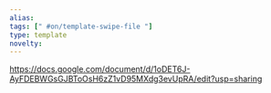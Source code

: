 ```yaml
---
alias: 
tags: [" #on/template-swipe-file "]
type: template
novelty: 
---
```


https://docs.google.com/document/d/1oDET6J-AyFDEBWGsGJBToOsH6zZ1vD95MXdg3evUpRA/edit?usp=sharing